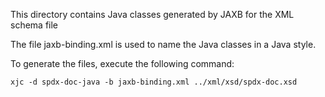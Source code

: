This directory contains Java classes generated by JAXB for the XML schema file

The file jaxb-binding.xml is used to name the Java classes in a Java style.

To generate the files, execute the following command:

`xjc -d spdx-doc-java -b jaxb-binding.xml ../xml/xsd/spdx-doc.xsd`
